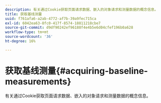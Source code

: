 ```yaml
---
description: 有关通过Cookie获取页面请求数据、嵌入的对象请求和测量数据的概念信息。
title: 获取基线测量
uuid: f761afa6-a2ab-4772-af7b-39a9fec715ca
exl-id: 6042ea63-8fc0-417f-8574-18811218cbe7
source-git-commit: d9df90242ef96188f4e4b5e6d04cfef196b0a628
workflow-type: tm+mt
source-wordcount: '36'
ht-degree: 16%

---
```


# 获取基线测量{#acquiring-baseline-measurements}

有关通过Cookie获取页面请求数据、嵌入的对象请求和测量数据的概念信息。
